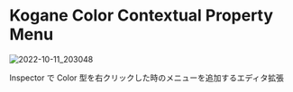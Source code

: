 # Kogane Color Contextual Property Menu

![2022-10-11_203048](https://user-images.githubusercontent.com/6134875/195078932-ad735dc8-770c-49de-8202-e28be0e4fb6d.png)

Inspector で Color 型を右クリックした時のメニューを追加するエディタ拡張

